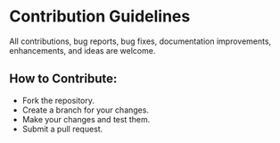 # Contribution Guidelines

All contributions, bug reports, bug fixes, documentation improvements, enhancements, and ideas are welcome.

## How to Contribute:
- Fork the repository.
- Create a branch for your changes.
- Make your changes and test them.
- Submit a pull request.

